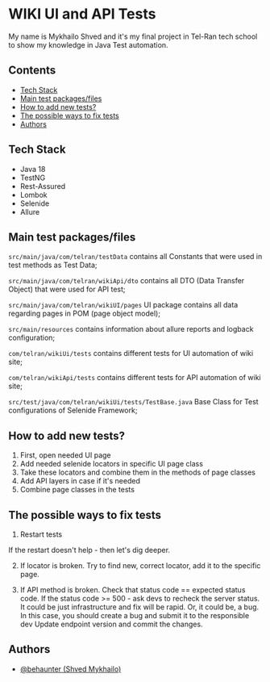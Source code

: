 
# WIKI UI and API Tests

My name is Mykhailo Shved and it's my final project in Tel-Ran tech school to show my knowledge in Java Test automation.

## Contents
- [Tech Stack](#Tech-Stack)
- [Main test packages/files](#Main-test-packages-/files)
- [How to add new tests?](#How-to-add-new-tests-?)
- [The possible ways to fix tests](#The-possible-ways-to-fix-tests)
- [Authors](#Authors)

## Tech Stack

- Java 18
- TestNG
- Rest-Assured
- Lombok
- Selenide
- Allure


## Main test packages/files


`src/main/java/com/telran/testData` contains all Constants that were used in test methods as Test Data;

`src/main/java/com/telran/wikiApi/dto` contains all DTO (Data Transfer Object) that were used for API test;

`src/main/java/com/telran/wikiUI/pages` UI package contains all data regarding pages in POM (page object model);

`src/main/resources` contains information about allure reports and logback configuration;

`com/telran/wikiUi/tests` contains different tests for UI automation of wiki site;

`com/telran/wikiApi/tests`
 contains different tests for API automation of wiki site;

`src/test/java/com/telran/wikiUi/tests/TestBase.java`  Base Class for Test configurations of Selenide Framework;

## How to add new tests?

1. First, open needed UI page
2. Add needed selenide locators in specific UI page class
3. Take these locators and combine them in the methods of page classes
4. Add API layers in case if it's needed
5. Combine page classes in the tests


## The possible ways to fix tests

1. Restart tests

If the restart doesn't help - then let's dig deeper.

2. If locator is broken.
Try to find new, correct locator, add it to the specific page.

3. If API method is broken.
Check that status code == expected status code.
If the status code >= 500 - ask devs to recheck the server status. It could be just infrastructure and fix will be rapid. Or, it could be, a bug. In this case, you should create a bug and submit it to the responsible dev
Update endpoint version and commit the changes.


## Authors

- [@behaunter (Shved Mykhailo)](https://github.com/behaunter)

